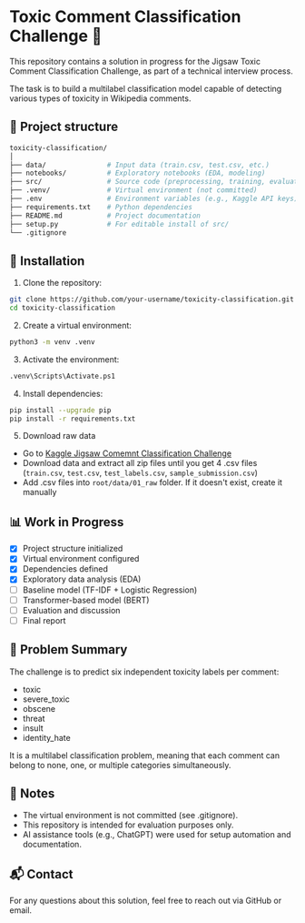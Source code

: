 # Toxic Comment Classification Challenge 🧪

This repository contains a solution in progress for the Jigsaw Toxic Comment Classification Challenge, as part of a technical interview process.

The task is to build a multilabel classification model capable of detecting various types of toxicity in Wikipedia comments.

## 📁 Project structure

```bash
toxicity-classification/
│
├── data/               # Input data (train.csv, test.csv, etc.)
├── notebooks/          # Exploratory notebooks (EDA, modeling)
├── src/                # Source code (preprocessing, training, evaluation)
├── .venv/              # Virtual environment (not committed)
├── .env                # Environment variables (e.g., Kaggle API keys)
├── requirements.txt    # Python dependencies
├── README.md           # Project documentation
├── setup.py            # For editable install of src/
└── .gitignore
```

## 🚀 Installation

1. Clone the repository:
```bash
git clone https://github.com/your-username/toxicity-classification.git
cd toxicity-classification
```

2. Create a virtual environment:
```bash
python3 -m venv .venv
```
3. Activate the environment:
```bash
.venv\Scripts\Activate.ps1
```

4. Install dependencies:
```bash
pip install --upgrade pip
pip install -r requirements.txt
```

5. Download raw data
  - Go to [Kaggle Jigsaw Comemnt Classification Challenge](https://www.kaggle.com/competitions/jigsaw-toxic-comment-classification-challenge/overview)
  - Download data and extract all zip files until you get 4 .csv files (`train.csv`, `test.csv`, `test_labels.csv`, `sample_submission.csv`)
  - Add .csv files into `root/data/01_raw` folder. If it doesn't exist, create it manually

## 📊 Work in Progress

- [x] Project structure initialized
- [x] Virtual environment configured
- [x] Dependencies defined
- [x] Exploratory data analysis (EDA)
- [ ] Baseline model (TF-IDF + Logistic Regression)
- [ ] Transformer-based model (BERT)
- [ ] Evaluation and discussion
- [ ] Final report

## 🧠 Problem Summary

The challenge is to predict six independent toxicity labels per comment:

- toxic
- severe_toxic
-  obscene
- threat
- insult
- identity_hate

It is a multilabel classification problem, meaning that each comment can belong to none, one, or multiple categories simultaneously.

## 📌 Notes

- The virtual environment is not committed (see .gitignore).
- This repository is intended for evaluation purposes only.
- AI assistance tools (e.g., ChatGPT) were used for setup automation and documentation.

## 📬 Contact

For any questions about this solution, feel free to reach out via GitHub or email.